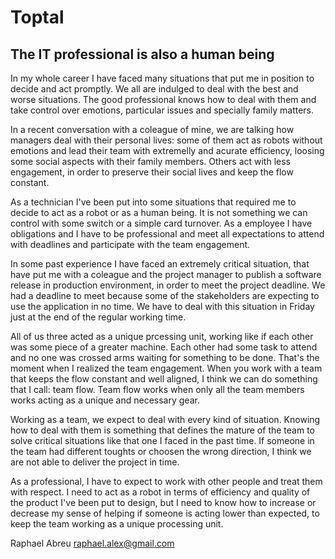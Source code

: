 # Toptal
## The IT professional is also a human being

In my whole career I have faced many situations that put me in position to decide and act promptly. We all are indulged to deal with the best and worse situations. The good professional knows how to deal with them and take control over emotions, particular issues and specially family matters. 

In a recent conversation with a coleague of mine, we are talking how managers deal with their personal lives: some of them act as robots without emotions and lead their team with extremelly and acurate efficiency, loosing some social aspects with their family members. Others act with less engagement, in order to preserve their social lives and keep the flow constant.

As a technician I've been put into some situations that required me to decide to act as a robot or as a human being. It is not something we can control with some switch or a simple card turnover. As a employee I have obligations and I have to be professional and meet all expectations to attend with deadlines and participate with the team engagement.

In some past experience I have faced an extremely critical situation, that have put me with a coleague and the project manager to publish a software release in production environment, in order to meet the project deadline. We had a deadline to meet because some of the stakeholders are expecting to use the application in no time. We have to deal with this situation in Friday just at the end of the regular working time.

All of us three acted as a unique prcessing unit, working like if each other was some piece of a greater machine. Each other had some task to attend and no one was crossed arms waiting for something to be done. That's the moment when I realized the team engagement. When you work with a team that keeps the flow constant and well aligned, I think we can do something that I call: team flow. Team flow works when only all the team members works acting as a unique and necessary gear.

Working as a team, we expect to deal with every kind of situation. Knowing how to deal with them is something that defines the mature of the team to solve critical situations like that one I faced in the past time. If someone in the team had different toughts or choosen the wrong direction, I think we are not able to deliver the project in time.

As a professional, I have to expect to work with other people and treat them with respect. I need to act as a robot in terms of efficiency and quality of the product I've been put to design, but I need to know how to increase or decrease my sense of helping if someone is acting lower than expected, to keep the team working as a unique processing unit.

Raphael Abreu
raphael.alex@gmail.com
